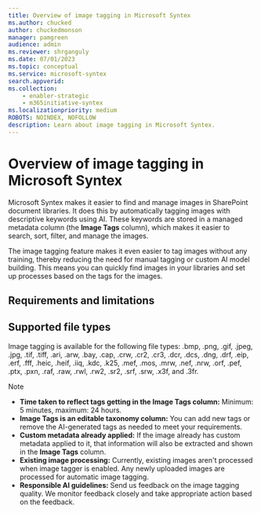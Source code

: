 ```yaml
---
title: Overview of image tagging in Microsoft Syntex
ms.author: chucked
author: chuckedmonson
manager: pamgreen
audience: admin
ms.reviewer: shrganguly
ms.date: 07/01/2023
ms.topic: conceptual
ms.service: microsoft-syntex
search.appverid: 
ms.collection: 
    - enabler-strategic
    - m365initiative-syntex
ms.localizationpriority: medium
ROBOTS: NOINDEX, NOFOLLOW
description: Learn about image tagging in Microsoft Syntex.
---
```


# Overview of image tagging in Microsoft Syntex

Microsoft Syntex makes it easier to find and manage images in SharePoint document libraries. It does this by automatically tagging images with descriptive keywords using AI. These keywords are stored in a managed metadata column (the **Image Tags** column), which makes it easier to search, sort, filter, and manage the images.

The image tagging feature makes it even easier to tag images without any training, thereby reducing the need for manual tagging or custom AI model building. This means you can quickly find images in your libraries and set up processes based on the tags for the images.

## Requirements and limitations

## Supported file types

Image tagging is available for the following file types: .bmp, .png, .gif, .jpeg, .jpg, .tif, .tiff, .ari, .arw, .bay, .cap, .crw, .cr2, .cr3, .dcr, .dcs, .dng, .drf, .eip, .erf, .fff, .heic, .heif, .iiq, .kdc, .k25, .mef, .mos, .mrw, .nef, .nrw, .orf, .pef, .ptx, .pxn, .raf, .raw, .rwl, .rw2, .sr2, .srf, .srw, .x3f, and .3fr.

   > [!NOTE]
   >- **Time taken to reflect tags getting in the **Image Tags** column:** Minimum: 5 minutes, maximum: 24 hours.<br>
   >- **Image Tags is an editable taxonomy column:**  You can add new tags or remove the AI-generated tags as needed to meet your requirements.
   >- **Custom metadata already applied:** If the image already has custom metadata applied to it, that information will also be extracted and shown in the **Image Tags** column.
   >- **Existing image processing:** Currently, existing images aren't processed when image tagger is enabled. Any newly uploaded images are processed for automatic image tagging.<br>
   >- **Responsible AI guidelines:** Send us feedback on the image tagging quality. We monitor feedback closely and take appropriate action based on the feedback.



<!---
# Set up image tagging in Microsoft Syntex

(Coming soon)

With image tagging in Microsoft Syntex, users can find images through search by searching on image tags, and create workflows based on image tags. By default, basic image tagging is turned on for SharePoint and OneDrive. Images uploaded to either location are automatically scanned and applicable tags are applied, if available, from a list of 37 basic tags. Users can find images through search by searching on the image tags.

When a user uploads an image, the  tagging process runs automatically. If an image is edited, the tagging process runs again to update the tags.

Users with permissions to the image file can see and edit the tags in the file information panel or in the search results page. Once a user edits an image's tags, the system no longer auto-tags that image, even if it's edited.

If you turn tagging off, images will no longer be automatically tagged. Existing tags won't be removed.

> [!NOTE]
> System generated tags may change with updates to the image or our tag technology.

## Configure image tagging

After you [set up Syntex](set-up-content-understanding.md), you can configure image tagging in the Microsoft 365 admin center.

To turn image tagging on or off

1. In the Microsoft 365 admin center, select <a href="https://go.microsoft.com/fwlink/p/?linkid=2171997" target="_blank">**Setup**</a>.

2. Under **Organizational knowledge**, click **Automate content understanding**.

3. Click **Manage**.

4. On the **Image tagging** tab, click **Edit**.

5. Choose to allow **Basic tagging** or turn tagging **Off**.

6. Click **Save**.

    ![Screenshot of image tagging control.](../media/content-understanding/sharepoint-syntex-image-tagging-control.png)
--->
